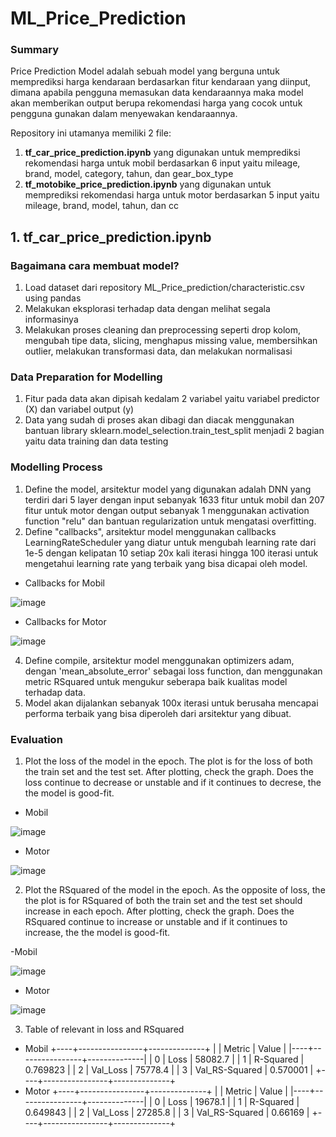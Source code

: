 # ML_Price_Prediction

### Summary
Price Prediction Model adalah sebuah model yang berguna untuk memprediksi harga kendaraan berdasarkan fitur kendaraan yang diinput, dimana apabila pengguna memasukan data kendaraannya maka model akan memberikan output berupa rekomendasi harga yang cocok untuk pengguna gunakan dalam menyewakan kendaraannya.

Repository ini utamanya memiliki 2 file:
1. **tf_car_price_prediction.ipynb** yang digunakan untuk memprediksi rekomendasi harga untuk mobil berdasarkan 6 input yaitu mileage, brand, model, category, tahun, dan gear_box_type
2. **tf_motobike_price_prediction.ipynb** yang digunakan untuk memprediksi rekomendasi harga untuk motor berdasarkan 5 input yaitu mileage, brand, model, tahun, dan cc

## 1. tf_car_price_prediction.ipynb
### Bagaimana cara membuat model?
1. Load dataset dari repository ML_Price_prediction/characteristic.csv using pandas
2. Melakukan eksplorasi terhadap data dengan melihat segala informasinya
3. Melakukan proses cleaning dan preprocessing seperti drop kolom, mengubah tipe data, slicing, menghapus missing value, membersihkan outlier, melakukan transformasi data, dan melakukan normalisasi

### Data Preparation for Modelling
1. Fitur pada data akan dipisah kedalam 2 variabel yaitu variabel predictor (X) dan variabel output (y)
2. Data yang sudah di proses akan dibagi dan diacak menggunakan bantuan library sklearn.model_selection.train_test_split menjadi 2 bagian yaitu data training dan data testing

### Modelling Process
1. Define the model, arsitektur model yang digunakan adalah DNN yang terdiri dari 5 layer dengan input sebanyak 1633 fitur untuk mobil dan 207 fitur untuk motor dengan output sebanyak 1 menggunakan activation function "relu" dan bantuan regularization untuk mengatasi overfitting.
2. Define "callbacks", arsitektur model menggunakan callbacks LearningRateScheduler yang diatur untuk mengubah learning rate dari 1e-5 dengan kelipatan 10 setiap 20x kali iterasi hingga 100 iterasi untuk mengetahui learning rate yang terbaik yang bisa dicapai oleh model.
- Callbacks for Mobil


![image](https://github.com/Rentaku/ML_Price_Prediction/assets/132776192/75710522-184f-483d-a0d1-bc2dc92366d0)
- Callbacks for Motor


![image](https://github.com/Rentaku/ML_Price_Prediction/assets/132776192/ba146538-7ceb-4ef7-94e6-0d6d6f4b2790)


4. Define compile, arsitektur model menggunakan optimizers adam, dengan 'mean_absolute_error' sebagai loss function, dan menggunakan metric RSquared untuk mengukur seberapa baik kualitas model terhadap data.
5. Model akan dijalankan sebanyak 100x iterasi untuk berusaha mencapai performa terbaik yang bisa diperoleh dari arsitektur yang dibuat.

### Evaluation
1. Plot the loss of the model in the epoch. The plot is for the loss of both the train set and the test set. After plotting, check the graph. Does the loss continue to decrease or unstable and if it continues to decrese, the the model is good-fit.
- Mobil


![image](https://github.com/Rentaku/ML_Price_Prediction/assets/132776192/77d3edc6-78bd-4f7f-9950-df3d13ff0da7)


- Motor


![image](https://github.com/Rentaku/ML_Price_Prediction/assets/132776192/d14d3f00-47b5-4e77-bde7-c5bb09040c41)


2. Plot the RSquared of the model in the epoch. As the opposite of loss, the the plot is for RSquared of both the train set and the test set should increase in each epoch. After plotting, check the graph. Does the RSquared continue to increase or unstable and if it continues to increase, the the model is good-fit.

-Mobil


![image](https://github.com/Rentaku/ML_Price_Prediction/assets/132776192/e37f244c-bbe4-438f-9260-46544b286379)


- Motor


![image](https://github.com/Rentaku/ML_Price_Prediction/assets/132776192/b0b40e79-2a6f-475b-92e2-0520acb4be30)


3. Table of relevant in loss and RSquared
- Mobil
+----+----------------+--------------+
|    | Metric         |        Value |
|----+----------------+--------------|
|  0 | Loss           | 58082.7      |
|  1 | R-Squared      |     0.769823 |
|  2 | Val_Loss       | 75778.4      |
|  3 | Val_RS-Squared |     0.570001 |
+----+----------------+--------------+
- Motor
+----+----------------+--------------+
|    | Metric         |        Value |
|----+----------------+--------------|
|  0 | Loss           | 19678.1      |
|  1 | R-Squared      |     0.649843 |
|  2 | Val_Loss       | 27285.8      |
|  3 | Val_RS-Squared |     0.66169  |
+----+----------------+--------------+

